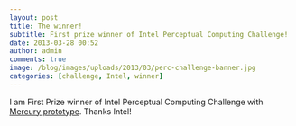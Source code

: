 ```yaml
---
layout: post
title: The winner!
subtitle: First prize winner of Intel Perceptual Computing Challenge!
date: 2013-03-28 00:52
author: admin
comments: true
image: /blog/images/uploads/2013/03/perc-challenge-banner.jpg
categories: [challenge, Intel, winner]
---
```


I am First Prize winner of Intel Perceptual Computing Challenge with <a href="http://glow3d.com/blog/2013/03/05/better-video-of-mercury-prototype/">Mercury prototype</a>.
Thanks Intel!
